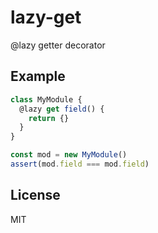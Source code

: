 # lazy-get

@lazy getter decorator

## Example

```typescript
class MyModule {
  @lazy get field() {
    return {}
  }
}

const mod = new MyModule()
assert(mod.field === mod.field)
```

## License

MIT
